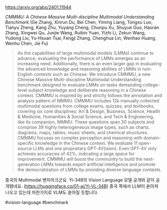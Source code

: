 https://arxiv.org/abs/2401.11944

*CMMMU: A Chinese Massive Multi-discipline Multimodal Understanding Benchmark* (Ge Zhang, Xinrun Du, Bei Chen, Yiming Liang, Tongxu Luo, Tianyu Zheng, Kang Zhu, Yuyang Cheng, Chunpu Xu, Shuyue Guo, Haoran Zhang, Xingwei Qu, Junjie Wang, Ruibin Yuan, Yizhi Li, Zekun Wang, Yudong Liu, Yu-Hsuan Tsai, Fengji Zhang, Chenghua Lin, Wenhao Huang, Wenhu Chen, Jie Fu)

> As the capabilities of large multimodal models (LMMs) continue to advance, evaluating the performance of LMMs emerges as an increasing need. Additionally, there is an even larger gap in evaluating the advanced knowledge and reasoning abilities of LMMs in non-English contexts such as Chinese. We introduce CMMMU, a new Chinese Massive Multi-discipline Multimodal Understanding benchmark designed to evaluate LMMs on tasks demanding college-level subject knowledge and deliberate reasoning in a Chinese context. CMMMU is inspired by and strictly follows the annotation and analysis pattern of MMMU. CMMMU includes 12k manually collected multimodal questions from college exams, quizzes, and textbooks, covering six core disciplines: Art & Design, Business, Science, Health & Medicine, Humanities & Social Science, and Tech & Engineering, like its companion, MMMU. These questions span 30 subjects and comprise 39 highly heterogeneous image types, such as charts, diagrams, maps, tables, music sheets, and chemical structures. CMMMU focuses on complex perception and reasoning with domain-specific knowledge in the Chinese context. We evaluate 11 open-source LLMs and one proprietary GPT-4V(ision). Even GPT-4V only achieves accuracies of 42%, indicating a large space for improvement. CMMMU will boost the community to build the next-generation LMMs towards expert artificial intelligence and promote the democratization of LMMs by providing diverse language contexts.

중국의 Multimodal 벤치마크군요. Yi-34B의 Vision Language 모델 공개와 같이 공개됐네요. (https://huggingface.co/01-ai/Yi-VL-34B) 중국 쪽에서 LLM이 쏟아져 나오고 있는데 마찬가지로 VLM도 쏟아질 듯합니다.

#vision-language #benchmark 